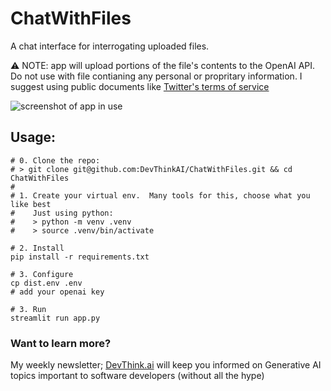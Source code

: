 # ChatWithFiles
A chat interface for interrogating uploaded files.

⚠️ NOTE: app will upload portions of the file's contents to the OpenAI API. Do not use with file contianing any personal or propritary information. I suggest using public documents like [Twitter's terms of service](https://cdn.cms-twdigitalassets.com/content/dam/legal-twitter/site-assets/2023-05-18/en/twitter-user-agreement_2023-05-18.pdf)


![screenshot of app in use](docs/screenshot.png)

## Usage:
```shell
# 0. Clone the repo:
# > git clone git@github.com:DevThinkAI/ChatWithFiles.git && cd ChatWithFiles
#
# 1. Create your virtual env.  Many tools for this, choose what you like best
#    Just using python:
#    > python -m venv .venv
#    > source .venv/bin/activate

# 2. Install
pip install -r requirements.txt

# 3. Configure
cp dist.env .env 
# add your openai key

# 3. Run
streamlit run app.py

```

### Want to learn more?
My weekly newsletter; [DevThink.ai](https://devthink.ai) will keep you informed on Generative AI topics important to software developers (without all the hype)
